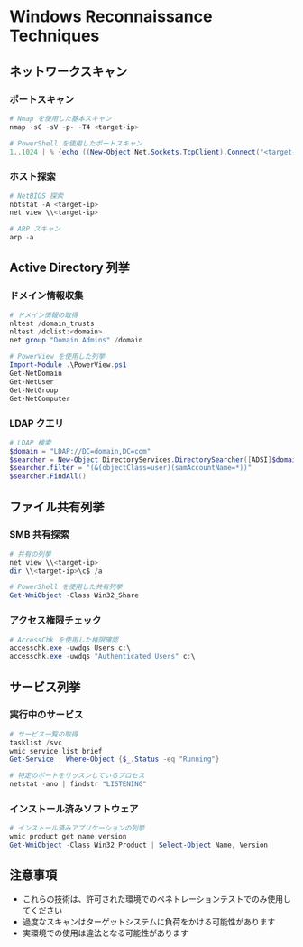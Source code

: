 # Windows Reconnaissance Techniques

## ネットワークスキャン

### ポートスキャン
```powershell
# Nmap を使用した基本スキャン
nmap -sC -sV -p- -T4 <target-ip>

# PowerShell を使用したポートスキャン
1..1024 | % {echo ((New-Object Net.Sockets.TcpClient).Connect("<target-ip>",$_)) "Port $_ is open"} 2>$null
```

### ホスト探索
```powershell
# NetBIOS 探索
nbtstat -A <target-ip>
net view \\<target-ip>

# ARP スキャン
arp -a
```

## Active Directory 列挙

### ドメイン情報収集
```powershell
# ドメイン情報の取得
nltest /domain_trusts
nltest /dclist:<domain>
net group "Domain Admins" /domain

# PowerView を使用した列挙
Import-Module .\PowerView.ps1
Get-NetDomain
Get-NetUser
Get-NetGroup
Get-NetComputer
```

### LDAP クエリ
```powershell
# LDAP 検索
$domain = "LDAP://DC=domain,DC=com"
$searcher = New-Object DirectoryServices.DirectorySearcher([ADSI]$domain)
$searcher.filter = "(&(objectClass=user)(samAccountName=*))"
$searcher.FindAll()
```

## ファイル共有列挙

### SMB 共有探索
```powershell
# 共有の列挙
net view \\<target-ip>
dir \\<target-ip>\c$ /a

# PowerShell を使用した共有列挙
Get-WmiObject -Class Win32_Share
```

### アクセス権限チェック
```powershell
# AccessChk を使用した権限確認
accesschk.exe -uwdqs Users c:\
accesschk.exe -uwdqs "Authenticated Users" c:\
```

## サービス列挙

### 実行中のサービス
```powershell
# サービス一覧の取得
tasklist /svc
wmic service list brief
Get-Service | Where-Object {$_.Status -eq "Running"}

# 特定のポートをリッスンしているプロセス
netstat -ano | findstr "LISTENING"
```

### インストール済みソフトウェア
```powershell
# インストール済みアプリケーションの列挙
wmic product get name,version
Get-WmiObject -Class Win32_Product | Select-Object Name, Version
```

## 注意事項
- これらの技術は、許可された環境でのペネトレーションテストでのみ使用してください
- 過度なスキャンはターゲットシステムに負荷をかける可能性があります
- 実環境での使用は違法となる可能性があります 